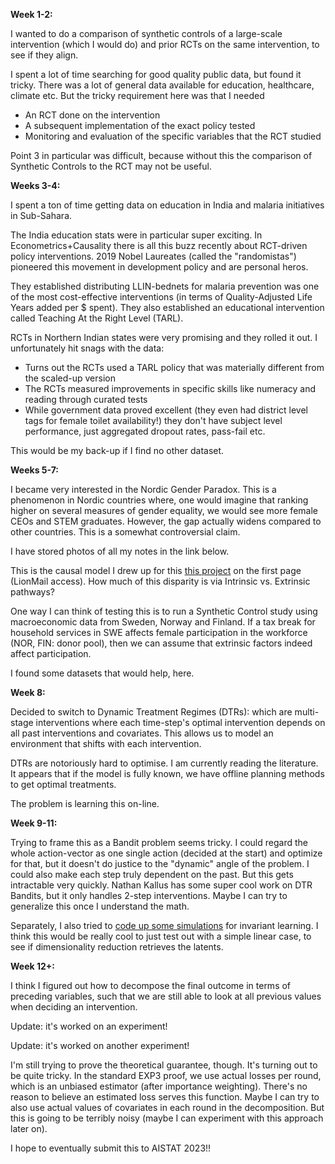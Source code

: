 **Week 1-2:**

I wanted to do a comparison of synthetic controls of a large-scale intervention (which I would do) and prior RCTs on the same intervention, to see if they align.

I spent a lot of time searching for good quality public data, but found it tricky. There was a lot of general data available for education, healthcare, climate etc. But the tricky requirement here was that I needed
- An RCT done on the intervention
- A subsequent implementation of the exact policy tested
- Monitoring and evaluation of the specific variables that the RCT studied

Point 3 in particular was difficult, because without this the comparison of Synthetic Controls to the RCT may not be useful.

**Weeks 3-4:**

I spent a ton of time getting data on education in India and malaria initiatives in Sub-Sahara.

The India education stats were in particular super exciting. In Econometrics+Causality there is all this buzz recently about RCT-driven policy interventions. 2019 Nobel Laureates (called the "randomistas") pioneered this movement in development policy and are personal heros.

They established distributing LLIN-bednets for malaria prevention was one of the most cost-effective interventions (in terms of Quality-Adjusted Life Years added per $ spent). They also established an educational intervention called Teaching At the Right Level (TARL).

RCTs in Northern Indian states were very promising and they rolled it out. I unfortunately hit snags with the data:
- Turns out the RCTs used a TARL policy that was materially different from the scaled-up version
- The RCTs measured improvements in specific skills like numeracy and reading through curated tests
- While government data proved excellent (they even had district level tags for female toilet availability!) they don't have subject level performance, just aggregated dropout rates, pass-fail etc.

This would be my back-up if I find no other dataset.

**Weeks 5-7:**

I became very interested in the Nordic Gender Paradox. This is a phenomenon in Nordic countries where, one would imagine that ranking higher on several measures of gender equality, we would see more female CEOs and STEM graduates. However, the gap actually widens compared to other countries. This is a somewhat controversial claim.

I have stored photos of all my notes in the link below.

This is the causal model I drew up for this [this project](https://docs.google.com/document/d/1Udi3FI0cPqxdA-J4_iLGWMnFxIEDUSvThgdx1kZblyo/edit?usp=sharing) on the first page (LionMail access). How much of this disparity is via Intrinsic vs. Extrinsic pathways?

One way I can think of testing this is to run a Synthetic Control study using macroeconomic data from Sweden, Norway and Finland. If a tax break for household services in SWE affects female participation in the workforce (NOR, FIN: donor pool), then we can assume that extrinsic factors indeed affect participation.

I found some datasets that would help, here.

**Week 8:**

Decided to switch to Dynamic Treatment Regimes (DTRs): which are multi-stage interventions where each time-step's optimal intervention depends on all past interventions and covariates. This allows us to model an environment that shifts with each intervention.

DTRs are notoriously hard to optimise. I am currently reading the literature. It appears that if the model is fully known, we have offline planning methods to get optimal treatments.

The problem is learning this on-line.

**Week 9-11:**

Trying to frame this as a Bandit problem seems tricky. I could regard the whole action-vector as one single action (decided at the start) and optimize for that, but it doesn't do justice to the "dynamic" angle of the problem. I could also make each step truly dependent on the past. But this gets intractable very quickly. Nathan Kallus has some super cool work on DTR Bandits, but it only handles 2-step interventions. Maybe I can try to generalize this once I understand the math.

Separately, I also tried to [code up some simulations](src/invariant-learning/utils/) for invariant learning. I think this would be really cool to just test out with a simple linear case, to see if dimensionality reduction retrieves the latents.

**Week 12+:**

I think I figured out how to decompose the final outcome in terms of preceding variables, such that we are still able to look at all previous values when deciding an intervention.

Update: it's worked on an experiment!

Update: it's worked on another experiment!

I'm still trying to prove the theoretical guarantee, though. It's turning out to be quite tricky. In the standard EXP3 proof, we use actual losses per round, which is an unbiased estimator (after importance weighting). There's no reason to believe an estimated loss serves this function. Maybe I can try to also use actual values of covariates in each round in the decomposition. But this is going to be terribly noisy (maybe I can experiment with this approach later on).

I hope to eventually submit this to AISTAT 2023!!
